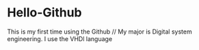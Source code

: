 # Hello-Github
This is my first time using the Github
//
My major is Digital system engineering. I use the VHDl language 
